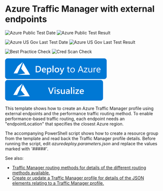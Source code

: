 # Azure Traffic Manager with external endpoints

![Azure Public Test Date](https://azurequickstartsservice.blob.core.windows.net/badges/101-traffic-manager-external-endpoint/PublicLastTestDate.svg)
![Azure Public Test Result](https://azurequickstartsservice.blob.core.windows.net/badges/101-traffic-manager-external-endpoint/PublicDeployment.svg)

![Azure US Gov Last Test Date](https://azurequickstartsservice.blob.core.windows.net/badges/101-traffic-manager-external-endpoint/FairfaxLastTestDate.svg)
![Azure US Gov Last Test Result](https://azurequickstartsservice.blob.core.windows.net/badges/101-traffic-manager-external-endpoint/FairfaxDeployment.svg)

![Best Practice Check](https://azurequickstartsservice.blob.core.windows.net/badges/101-traffic-manager-external-endpoint/BestPracticeResult.svg)
![Cred Scan Check](https://azurequickstartsservice.blob.core.windows.net/badges/101-traffic-manager-external-endpoint/CredScanResult.svg)

[![Deploy To Azure](https://raw.githubusercontent.com/Azure/azure-quickstart-templates/master/1-CONTRIBUTION-GUIDE/images/deploytoazure.svg?sanitize=true)](https://portal.azure.com/#create/Microsoft.Template/uri/https%3A%2F%2Fraw.githubusercontent.com%2FAzure%2Fazure-quickstart-templates%2Fmaster%2F101-traffic-manager-external-endpoint%2Fazuredeploy.json)  [![Visualize](https://raw.githubusercontent.com/Azure/azure-quickstart-templates/master/1-CONTRIBUTION-GUIDE/images/visualizebutton.svg?sanitize=true)](http://armviz.io/#/?load=https%3A%2F%2Fraw.githubusercontent.com%2FAzure%2Fazure-quickstart-templates%2Fmaster%2F101-traffic-manager-external-endpoint%2Fazuredeploy.json)

This template shows how to create an Azure Traffic Manager profile using external endpoints and the performance traffic routing method.  To enable performance-based traffic routing, each endpoint needs an "endpointLocation" that specifies the closest Azure region.

The accompanying PowerShell script shows how to create a resource group from the template and read back the Traffic Manager profile details.  Before running the script, edit *azuredeploy.parameters.json* and replace the values marked with *'#####'*.

See also:

- <a href="https://azure.microsoft.com/en-us/documentation/articles/traffic-manager-routing-methods/">Traffic Manager routing methods for details of the different routing methods available.
- <a href="https://msdn.microsoft.com/en-us/library/azure/mt163581.aspx">Create or update a Traffic Manager profile for details of the JSON elements relating to a Traffic Manager profile.